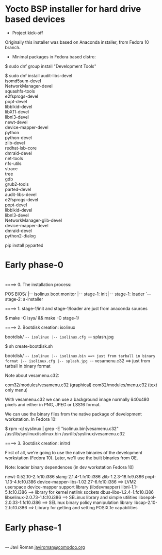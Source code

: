 # Yocto BSP installer for hard drive based devices

- Project kick-off

Originally this installer was based on Anaconda installer, 
from Fedora 10 branch.

- Minimal packages in Fedora based distro:

$ sudo dnf group install "Development Tools"

$ sudo dnf install audit-libs-devel \
isomd5sum-devel \
NetworkManager-devel \
squashfs-tools \
e2fsprogs-devel \
popt-devel \
libblkid-devel \
libX11-devel \
libnl3-devel \
newt-devel \
device-mapper-devel \
python \
python-devel \
zlib-devel \
redhat-lsb-core \
dmraid-devel \
net-tools \
nfs-utils \
strace \
tree \
gdb \
grub2-tools \
parted-devel \
audit-libs-devel \
e2fsprogs-devel \
popt-devel \
libblkid-devel \
libnl3-devel \
NetworkManager-glib-devel \
device-mapper-devel \
dmraid-devel \
python2-dialog

pip install pyparted

#
# Early phase-0
#

====> 0. The installation process:

POS BIOS/
    |-- isolinux boot monitor
    |-- stage-1: init
    |-- stage-1: loader
    `-- stage-2: a-installer

====> 1. stage-1/init and stage-1/loader are just from anaconda sources

$ make -C isys/ && make -C stage-1/

====> 2. Bootdisk creation: isolinux

bootdisk/
`-- isolinux
    |-- isolinux.cfg
    `-- splash.jpg

$ sh create-bootdisk.sh

bootdisk/
`-- isolinux
    |-- isolinux.bin ==> just from tarball in binary format
    |-- isolinux.cfg
    |-- splash.jpg
    `-- vesamenu.c32 ==> just from tarball in binary format

Note about vesamenu.c32:

com32/modules/vesamenu.c32 (graphical) 
com32/modules/menu.c32 (text only menu)

With vesamenu.c32 we can use a background image normally 640x480
pixels and either in PNG, JPEG or LSS16 format.

We can use the binary files from the native package of development workstation. In
Fedora 10:

$ rpm -ql syslinux | grep -E "isolinux.bin|vesamenu.c32" 
/usr/lib/syslinux/isolinux.bin
/usr/lib/syslinux/vesamenu.c32

====> 3. Bootdisk creation: initrd

First of all, we're going to use the native binaries of the development
workstation (Fedora 10). Later, we'll use the built binaries from OE.

Note: loader binary dependences (in dev workstation Fedora 10)

newt-0.52.10-2.fc10.i386
slang-2.1.4-1.fc10.i386
zlib-1.2.3-18.fc9.i386
popt-1.13-4.fc10.i386
device-mapper-libs-1.02.27-6.fc10.i386 ==> LVM2 userspace device-mapper support library (libdevmapper)
libnl-1.1-5.fc10.i386 ==> library for kernel netlink sockets
dbus-libs-1.2.4-1.fc10.i386
libselinux-2.0.73-1.fc10.i386 ==> SELinux library and simple utilities
libsepol-2.0.33-1.fc10.i386 ==> SELinux binary policy manipulation library
libcap-2.10-2.fc10.i386 ==> Library for getting and setting POSIX.1e capabilities


#
# Early phase-1
#


--
  Javi Roman <javiroman@comodoo.org>



